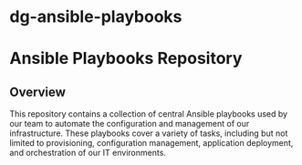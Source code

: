 # dg-ansible-playbooks

# Ansible Playbooks Repository
## Overview
This repository contains a collection of central Ansible playbooks used by our team to automate the configuration and management of our infrastructure. These playbooks cover a variety of tasks, including but not limited to provisioning, configuration management, application deployment, and orchestration of our IT environments.
